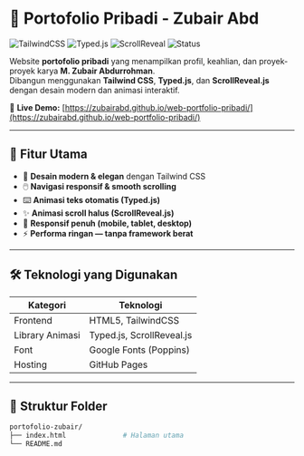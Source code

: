 # 💼 Portofolio Pribadi - Zubair Abd

![TailwindCSS](https://img.shields.io/badge/TailwindCSS-38B2AC?style=for-the-badge&logo=tailwind-css&logoColor=white)
![Typed.js](https://img.shields.io/badge/Typed.js-FFB703?style=for-the-badge)
![ScrollReveal](https://img.shields.io/badge/ScrollReveal.js-4B5563?style=for-the-badge)
![Status](https://img.shields.io/badge/Status-Online-success?style=for-the-badge)

Website **portofolio pribadi** yang menampilkan profil, keahlian, dan proyek-proyek karya **M. Zubair Abdurrohman**.  
Dibangun menggunakan **Tailwind CSS**, **Typed.js**, dan **ScrollReveal.js** dengan desain modern dan animasi interaktif.

🔗 **Live Demo:** [https://zubairabd.github.io/web-portfolio-pribadi/](https://zubairabd.github.io/web-portfolio-pribadi/) 

---

## 🚀 Fitur Utama
- 🎨 **Desain modern & elegan** dengan Tailwind CSS  
- 🖱️ **Navigasi responsif & smooth scrolling**  
- ⌨️ **Animasi teks otomatis (Typed.js)**  
- ✨ **Animasi scroll halus (ScrollReveal.js)**  
- 📱 **Responsif penuh (mobile, tablet, desktop)**  
- ⚡ **Performa ringan — tanpa framework berat**

---

## 🛠️ Teknologi yang Digunakan
| Kategori | Teknologi |
|-----------|------------|
| Frontend | HTML5, TailwindCSS |
| Library Animasi | Typed.js, ScrollReveal.js |
| Font | Google Fonts (Poppins) |
| Hosting | GitHub Pages |

---

## 📂 Struktur Folder
```bash
portofolio-zubair/
├── index.html              # Halaman utama
└── README.md
